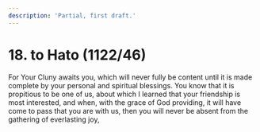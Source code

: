 ```yaml
---
description: 'Partial, first draft.'
---
```


# 18. to Hato \(1122/46\)

For Your Cluny awaits you, which will never fully be content until it is made complete by your personal and spiritual blessings. You know that it is propitious to be one of us, about which I learned that your friendship is most interested, and when, with the grace of God providing, it will have come to pass that you are with us, then you will never be absent from the gathering of everlasting joy,

